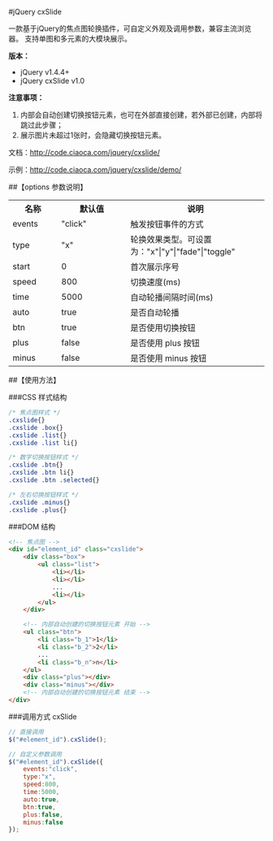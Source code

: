 #jQuery cxSlide

一款基于jQuery的焦点图轮换插件，可自定义外观及调用参数，兼容主流浏览器。
支持单图和多元素的大模块展示。

**版本：**
* jQuery v1.4.4+
* jQuery cxSlide v1.0

**注意事项：**

1. 内部会自动创建切换按钮元素，也可在外部直接创建，若外部已创建，内部将跳过此步骤；
2. 展示图片未超过1张时，会隐藏切换按钮元素。

文档：http://code.ciaoca.com/jquery/cxslide/

示例：http://code.ciaoca.com/jquery/cxslide/demo/

##【options 参数说明】
<table>
    <tr>
        <th width="80">名称</th>
        <th width="120">默认值</th>
        <th>说明</th>
    </tr>
    <tr>
        <td>events</td>
        <td>"click"</td>
        <td>触发按钮事件的方式</td>
    </tr>
    <tr>
        <td>type</td>
        <td>"x"</td>
        <td>轮换效果类型。可设置为："x"|"y"|"fade"|"toggle"</td>
    </tr>
    <tr>
        <td>start</td>
        <td>0</td>
        <td>首次展示序号</td>
    </tr>
    <tr>
        <td>speed</td>
        <td>800</td>
        <td>切换速度(ms)</td>
    </tr>
    <tr>
        <td>time</td>
        <td>5000</td>
        <td>自动轮播间隔时间(ms)</td>
    </tr>
    <tr>
        <td>auto</td>
        <td>true</td>
        <td>是否自动轮播</td>
    </tr>
    <tr>
        <td>btn</td>
        <td>true</td>
        <td>是否使用切换按钮</td>
    </tr>
    <tr>
        <td>plus</td>
        <td>false</td>
        <td>是否使用 plus 按钮</td>
    </tr>
    <tr>
        <td>minus</td>
        <td>false</td>
        <td>是否使用 minus 按钮</td>
    </tr>
</table>

##【使用方法】

###CSS 样式结构
```css
/* 焦点图样式 */ 
.cxslide{}
.cxslide .box{}
.cxslide .list{}
.cxslide .list li{}

/* 数字切换按钮样式 */
.cxslide .btn{}
.cxslide .btn li{}
.cxslide .btn .selected{}

/* 左右切换按钮样式 */
.cxslide .minus{}
.cxslide .plus{}
```

###DOM 结构
```html
<!-- 焦点图 --> 
<div id="element_id" class="cxslide">
    <div class="box">
        <ul class="list">
            <li></li>
            <li></li>
            ...
            <li></li>
        </ul>
    </div>

    <!-- 内部自动创建的切换按钮元素 开始 -->
    <ul class="btn">
        <li class="b_1">1</li>
        <li class="b_2">2</li>
        ...
        <li class="b_n">n</li>
    </ul>
    <div class="plus"></div>
    <div class="minus"></div>
    <!-- 内部自动创建的切换按钮元素 结束 -->
</div>
```

###调用方式 cxSlide
```javascript
// 直接调用
$("#element_id").cxSlide();

// 自定义参数调用
$("#element_id").cxSlide({
    events:"click",
    type:"x",
    speed:800,
    time:5000,
    auto:true,
    btn:true,
    plus:false,
    minus:false
});
```
